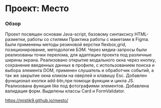 # Проект: Место

### Обзор


Проект посвящен основам Java-script, базовому синтаксису HTML-разметки, работы со стилями Практика работы с макетами в Figma.
Были применены методы резиновой верстки flexbox,grid, позиционирование, методология БЭМ.
Через медиа-запросы были реализованы точки перелома, для адаптации проекта под различные ширины экрана.
Реализовано открытие модального окна через кнопку, сохранение введенных данных в профиле, с использованием поиска и выбора элемента DOM, применен слушатель и обработчик событий, а так же закрытие окна кликом на оверлей и клавишу Esc.
Добавлен функционал кнопки add-btn,при помощи функции и цикла JS.
Реализована функция like под фотографиями элементов.
Добавлена валидация форм.
Выделены классы Card и FormValidator.

https://mistik9.github.io/mesto/
